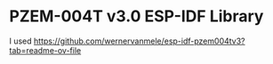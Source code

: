 # PZEM-004T v3.0 ESP-IDF Library  
I used https://github.com/wernervanmele/esp-idf-pzem004tv3?tab=readme-ov-file

